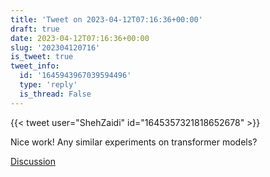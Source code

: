 ```yaml
---
title: 'Tweet on 2023-04-12T07:16:36+00:00'
draft: true
date: 2023-04-12T07:16:36+00:00
slug: '202304120716'
is_tweet: true
tweet_info:
  id: '1645943967039594496'
  type: 'reply'
  is_thread: False
---
```




{{< tweet user="ShehZaidi" id="1645357321818652678" >}}

Nice work! Any similar experiments on transformer models?

[Discussion](https://x.com/sytelus/status/1645943967039594496)
